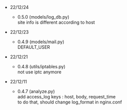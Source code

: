 * 22/12/24
    - 0.5.0 (models/log_db.py) <br>
        site info is different according to host

* 22/12/23
    - 0.4.9 (models/mail.py) <br>
        DEFAULT_USER

* 22/12/21
    - 0.4.8 (utils/iptables.py) <br>
        not use iptc anymore

* 22/12/11
    - 0.4.7 (analyze.py) <br>
        add access_log keys : host, body, request_time <br>
        to do that, should change log_format in nginx.conf 
